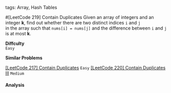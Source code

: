 tags: Array, Hash Tables

#[LeetCode 219] Contain Duplicates
Given an array of integers and an integer **k**, find out whether there are two distinct indices `i` and `j`   
in the array such that `nums[i] = nums[j]` and the difference between `i` and `j` is at most **k**.

**Diffculty**  
`Easy`

**Similar Problems**  
 
[[LeetCode 217] Contain Duplicates]() `Easy`
[[LeetCode 220] Contain Duplicates III]() `Medium`

#### Analysis

